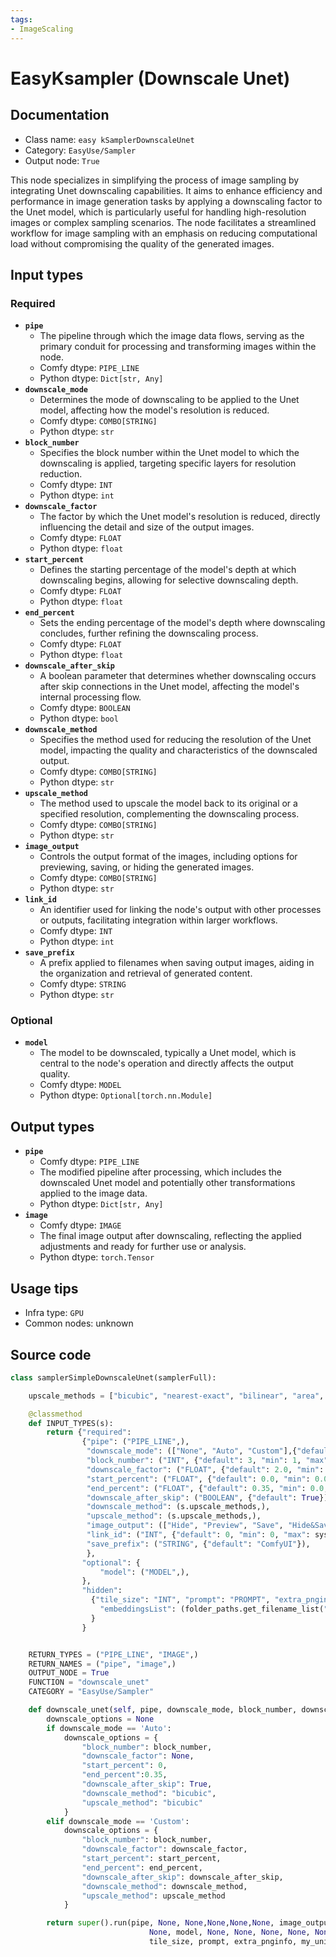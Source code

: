 ```yaml
---
tags:
- ImageScaling
---
```


# EasyKsampler (Downscale Unet)
## Documentation
- Class name: `easy kSamplerDownscaleUnet`
- Category: `EasyUse/Sampler`
- Output node: `True`

This node specializes in simplifying the process of image sampling by integrating Unet downscaling capabilities. It aims to enhance efficiency and performance in image generation tasks by applying a downscaling factor to the Unet model, which is particularly useful for handling high-resolution images or complex sampling scenarios. The node facilitates a streamlined workflow for image sampling with an emphasis on reducing computational load without compromising the quality of the generated images.
## Input types
### Required
- **`pipe`**
    - The pipeline through which the image data flows, serving as the primary conduit for processing and transforming images within the node.
    - Comfy dtype: `PIPE_LINE`
    - Python dtype: `Dict[str, Any]`
- **`downscale_mode`**
    - Determines the mode of downscaling to be applied to the Unet model, affecting how the model's resolution is reduced.
    - Comfy dtype: `COMBO[STRING]`
    - Python dtype: `str`
- **`block_number`**
    - Specifies the block number within the Unet model to which the downscaling is applied, targeting specific layers for resolution reduction.
    - Comfy dtype: `INT`
    - Python dtype: `int`
- **`downscale_factor`**
    - The factor by which the Unet model's resolution is reduced, directly influencing the detail and size of the output images.
    - Comfy dtype: `FLOAT`
    - Python dtype: `float`
- **`start_percent`**
    - Defines the starting percentage of the model's depth at which downscaling begins, allowing for selective downscaling depth.
    - Comfy dtype: `FLOAT`
    - Python dtype: `float`
- **`end_percent`**
    - Sets the ending percentage of the model's depth where downscaling concludes, further refining the downscaling process.
    - Comfy dtype: `FLOAT`
    - Python dtype: `float`
- **`downscale_after_skip`**
    - A boolean parameter that determines whether downscaling occurs after skip connections in the Unet model, affecting the model's internal processing flow.
    - Comfy dtype: `BOOLEAN`
    - Python dtype: `bool`
- **`downscale_method`**
    - Specifies the method used for reducing the resolution of the Unet model, impacting the quality and characteristics of the downscaled output.
    - Comfy dtype: `COMBO[STRING]`
    - Python dtype: `str`
- **`upscale_method`**
    - The method used to upscale the model back to its original or a specified resolution, complementing the downscaling process.
    - Comfy dtype: `COMBO[STRING]`
    - Python dtype: `str`
- **`image_output`**
    - Controls the output format of the images, including options for previewing, saving, or hiding the generated images.
    - Comfy dtype: `COMBO[STRING]`
    - Python dtype: `str`
- **`link_id`**
    - An identifier used for linking the node's output with other processes or outputs, facilitating integration within larger workflows.
    - Comfy dtype: `INT`
    - Python dtype: `int`
- **`save_prefix`**
    - A prefix applied to filenames when saving output images, aiding in the organization and retrieval of generated content.
    - Comfy dtype: `STRING`
    - Python dtype: `str`
### Optional
- **`model`**
    - The model to be downscaled, typically a Unet model, which is central to the node's operation and directly affects the output quality.
    - Comfy dtype: `MODEL`
    - Python dtype: `Optional[torch.nn.Module]`
## Output types
- **`pipe`**
    - Comfy dtype: `PIPE_LINE`
    - The modified pipeline after processing, which includes the downscaled Unet model and potentially other transformations applied to the image data.
    - Python dtype: `Dict[str, Any]`
- **`image`**
    - Comfy dtype: `IMAGE`
    - The final image output after downscaling, reflecting the applied adjustments and ready for further use or analysis.
    - Python dtype: `torch.Tensor`
## Usage tips
- Infra type: `GPU`
- Common nodes: unknown


## Source code
```python
class samplerSimpleDownscaleUnet(samplerFull):

    upscale_methods = ["bicubic", "nearest-exact", "bilinear", "area", "bislerp"]

    @classmethod
    def INPUT_TYPES(s):
        return {"required":
                {"pipe": ("PIPE_LINE",),
                 "downscale_mode": (["None", "Auto", "Custom"],{"default": "Auto"}),
                 "block_number": ("INT", {"default": 3, "min": 1, "max": 32, "step": 1}),
                 "downscale_factor": ("FLOAT", {"default": 2.0, "min": 0.1, "max": 9.0, "step": 0.001}),
                 "start_percent": ("FLOAT", {"default": 0.0, "min": 0.0, "max": 1.0, "step": 0.001}),
                 "end_percent": ("FLOAT", {"default": 0.35, "min": 0.0, "max": 1.0, "step": 0.001}),
                 "downscale_after_skip": ("BOOLEAN", {"default": True}),
                 "downscale_method": (s.upscale_methods,),
                 "upscale_method": (s.upscale_methods,),
                 "image_output": (["Hide", "Preview", "Save", "Hide&Save", "Sender", "Sender&Save"],{"default": "Preview"}),
                 "link_id": ("INT", {"default": 0, "min": 0, "max": sys.maxsize, "step": 1}),
                 "save_prefix": ("STRING", {"default": "ComfyUI"}),
                 },
                "optional": {
                    "model": ("MODEL",),
                },
                "hidden":
                  {"tile_size": "INT", "prompt": "PROMPT", "extra_pnginfo": "EXTRA_PNGINFO", "my_unique_id": "UNIQUE_ID",
                    "embeddingsList": (folder_paths.get_filename_list("embeddings"),)
                  }
                }


    RETURN_TYPES = ("PIPE_LINE", "IMAGE",)
    RETURN_NAMES = ("pipe", "image",)
    OUTPUT_NODE = True
    FUNCTION = "downscale_unet"
    CATEGORY = "EasyUse/Sampler"

    def downscale_unet(self, pipe, downscale_mode, block_number, downscale_factor, start_percent, end_percent, downscale_after_skip, downscale_method, upscale_method, image_output, link_id, save_prefix, model=None, tile_size=None, prompt=None, extra_pnginfo=None, my_unique_id=None, force_full_denoise=False, disable_noise=False):
        downscale_options = None
        if downscale_mode == 'Auto':
            downscale_options = {
                "block_number": block_number,
                "downscale_factor": None,
                "start_percent": 0,
                "end_percent":0.35,
                "downscale_after_skip": True,
                "downscale_method": "bicubic",
                "upscale_method": "bicubic"
            }
        elif downscale_mode == 'Custom':
            downscale_options = {
                "block_number": block_number,
                "downscale_factor": downscale_factor,
                "start_percent": start_percent,
                "end_percent": end_percent,
                "downscale_after_skip": downscale_after_skip,
                "downscale_method": downscale_method,
                "upscale_method": upscale_method
            }

        return super().run(pipe, None, None,None,None,None, image_output, link_id, save_prefix,
                               None, model, None, None, None, None, None, None,
                               tile_size, prompt, extra_pnginfo, my_unique_id, force_full_denoise, disable_noise, downscale_options)

```
